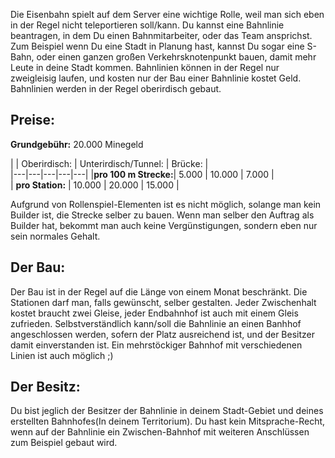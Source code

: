 Die Eisenbahn spielt auf dem Server eine wichtige Rolle, weil man sich eben in der Regel nicht teleportieren soll/kann. Du kannst eine Bahnlinie beantragen, in dem Du einen Bahnmitarbeiter, oder das Team ansprichst. Zum Beispiel wenn Du eine Stadt in Planung hast, kannst Du sogar eine S-Bahn, oder einen ganzen großen Verkehrsknotenpunkt bauen, damit mehr Leute in deine Stadt kommen. Bahnlinien können in der Regel nur zweigleisig laufen, und kosten nur der Bau einer Bahnlinie kostet Geld. Bahnlinien werden in der Regel oberirdisch gebaut.

## Preise:

**Grundgebühr:** 20.000 Minegeld

|   | Oberirdisch:  | Unterirdisch/Tunnel: | Brücke: |   
|---|---|---|---|---|
|**pro 100 m Strecke:**| 5.000  | 10.000  | 7.000  |   
| **pro Station:** | 10.000  | 20.000  | 15.000  |   

Aufgrund von Rollenspiel-Elementen ist es nicht möglich, solange man kein Builder ist, die Strecke selber zu bauen. Wenn man selber den Auftrag als Builder hat, bekommt man auch keine Vergünstigungen, sondern eben nur sein normales Gehalt.

## Der Bau:
Der Bau ist in der Regel auf die Länge von einem Monat beschränkt. Die Stationen darf man, falls gewünscht, selber gestalten. Jeder Zwischenhalt kostet braucht zwei Gleise, jeder Endbahnhof ist auch mit einem Gleis zufrieden. Selbstverständlich kann/soll die Bahnlinie an einen Banhhof angeschlossen werden, sofern der Platz ausreichend ist, und der Besitzer damit einverstanden ist. Ein mehrstöckiger Bahnhof mit verschiedenen Linien ist auch möglich ;)

## Der Besitz:
Du bist jeglich der Besitzer der Bahnlinie in deinem Stadt-Gebiet und deines erstellten Bahnhofes(In deinem Territorium). Du hast kein Mitsprache-Recht, wenn auf der Bahnlinie ein Zwischen-Bahnhof mit weiteren Anschlüssen zum Beispiel gebaut wird.
